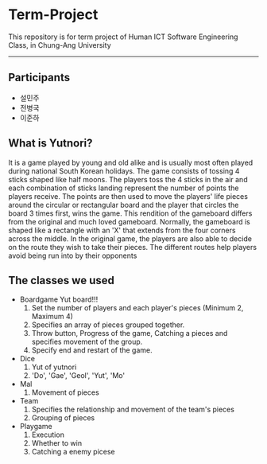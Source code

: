 # Term-Project
This repository is for term project of Human ICT Software Engineering Class, in Chung-Ang University
***
## Participants
* 설민주
* 전병국
* 이준하

## What is Yutnori?
It is a game played by young and old alike and is usually most often played during national South Korean holidays. The game consists of tossing 4 sticks shaped like half moons. The players toss the 4 sticks in the air and each combination of sticks landing represent the number of points the players receive. The points are then used to move the players' life pieces around the circular or rectangular board and the player that circles the board 3 times first, wins the game.
This rendition of the gameboard differs from the original and much loved gameboard. Normally, the gameboard is shaped like a rectangle with an 'X' that extends from the four corners across the middle. In the original game, the players are also able to decide on the route they wish to take their pieces. The different routes help players avoid being run into by their opponents

## The classes we used
* Boardgame
  Yut board!!!
  1. Set the number of players and each player's pieces (Minimum 2, Maximum 4)
  1. Specifies an array of pieces grouped together. 
  1. Throw button, Progress of the game, Catching a pieces and specifies movement of the group.
  1. Specify end and restart of the game.
* Dice
  1. Yut of yutnori
  1. 'Do', 'Gae', 'Geol', 'Yut', 'Mo'
* Mal
  1. Movement of pieces
* Team
  1. Specifies the relationship and movement of the team's pieces
  1. Grouping of pieces
* Playgame
  1. Execution
  1. Whether to win
  1. Catching a enemy picese
